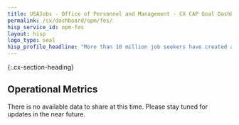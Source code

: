 ```yaml
---
title: USAJobs - Office of Personnel and Management - CX CAP Goal Dashboard
permalink: /cx/dashboard/opm/fes/
hisp_service_id: opm-fes
layout: hisp
logo_type: seal
hisp_profile_headline: "More than 10 million job seekers have created an account on USAJobs"
---
```


{:.cx-section-heading}
## Operational Metrics

There is no available data to share at this time. Please stay tuned for updates in the near future.
